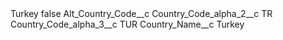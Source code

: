 <?xml version="1.0" encoding="UTF-8"?>
<CustomMetadata xmlns="http://soap.sforce.com/2006/04/metadata" xmlns:xsi="http://www.w3.org/2001/XMLSchema-instance" xmlns:xsd="http://www.w3.org/2001/XMLSchema">
    <label>Turkey</label>
    <protected>false</protected>
    <values>
        <field>Alt_Country_Code__c</field>
        <value xsi:nil="true"/>
    </values>
    <values>
        <field>Country_Code_alpha_2__c</field>
        <value xsi:type="xsd:string">TR</value>
    </values>
    <values>
        <field>Country_Code_alpha_3__c</field>
        <value xsi:type="xsd:string">TUR</value>
    </values>
    <values>
        <field>Country_Name__c</field>
        <value xsi:type="xsd:string">Turkey</value>
    </values>
</CustomMetadata>
